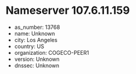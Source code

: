 # Nameserver 107.6.11.159

* as_number: 13768
* name: Unknown
* city: Los Angeles
* country: US
* organization: COGECO-PEER1
* version: Unknown
* dnssec: Unknown
